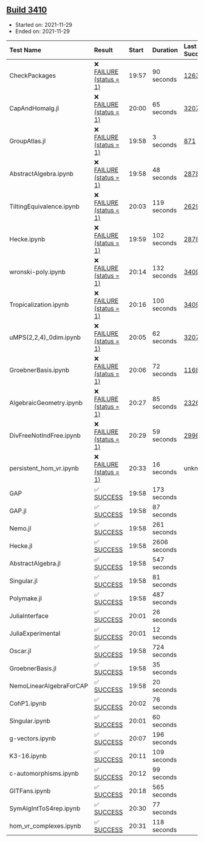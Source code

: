 ## [Build 3410](https://oscarci.mathematik.uni-kl.de/job/oscar-stable/3410/)

* Started on: 2021-11-29
* Ended on: 2021-11-29

| Test Name    | Result | Start | Duration | Last Success | First Failure |
|:-------------|:-------|:------|:---------|:-------------|:--------------|
| CheckPackages | ❌ [FAILURE (status = 1)](https://oscarci.mathematik.uni-kl.de/job/oscar-stable/3410/artifact/logs/build-3410/CheckPackages.log) | 19:57 | 90 seconds | [1263](https://oscarci.mathematik.uni-kl.de/job/oscar-stable/1263/) | [1264](https://oscarci.mathematik.uni-kl.de/job/oscar-stable/1264/) |
| CapAndHomalg.jl | ❌ [FAILURE (status = 1)](https://oscarci.mathematik.uni-kl.de/job/oscar-stable/3410/artifact/logs/build-3410/CapAndHomalg.jl.log) | 20:00 | 65 seconds | [3207](https://oscarci.mathematik.uni-kl.de/job/oscar-stable/3207/) | [3208](https://oscarci.mathematik.uni-kl.de/job/oscar-stable/3208/) |
| GroupAtlas.jl | ❌ [FAILURE (status = 1)](https://oscarci.mathematik.uni-kl.de/job/oscar-stable/3410/artifact/logs/build-3410/GroupAtlas.jl.log) | 19:58 | 3 seconds | [871](https://oscarci.mathematik.uni-kl.de/job/oscar-stable/871/) | [872](https://oscarci.mathematik.uni-kl.de/job/oscar-stable/872/) |
| AbstractAlgebra.ipynb | ❌ [FAILURE (status = 1)](https://oscarci.mathematik.uni-kl.de/job/oscar-stable/3410/artifact/logs/build-3410/AbstractAlgebra.ipynb.log) | 19:58 | 48 seconds | [2878](https://oscarci.mathematik.uni-kl.de/job/oscar-stable/2878/) | [2879](https://oscarci.mathematik.uni-kl.de/job/oscar-stable/2879/) |
| TiltingEquivalence.ipynb | ❌ [FAILURE (status = 1)](https://oscarci.mathematik.uni-kl.de/job/oscar-stable/3410/artifact/logs/build-3410/TiltingEquivalence.ipynb.log) | 20:03 | 119 seconds | [2629](https://oscarci.mathematik.uni-kl.de/job/oscar-stable/2629/) | [2630](https://oscarci.mathematik.uni-kl.de/job/oscar-stable/2630/) |
| Hecke.ipynb | ❌ [FAILURE (status = 1)](https://oscarci.mathematik.uni-kl.de/job/oscar-stable/3410/artifact/logs/build-3410/Hecke.ipynb.log) | 19:59 | 102 seconds | [2878](https://oscarci.mathematik.uni-kl.de/job/oscar-stable/2878/) | [2879](https://oscarci.mathematik.uni-kl.de/job/oscar-stable/2879/) |
| wronski-poly.ipynb | ❌ [FAILURE (status = 1)](https://oscarci.mathematik.uni-kl.de/job/oscar-stable/3410/artifact/logs/build-3410/wronski-poly.ipynb.log) | 20:14 | 132 seconds | [3409](https://oscarci.mathematik.uni-kl.de/job/oscar-stable/3409/) | [3410](https://oscarci.mathematik.uni-kl.de/job/oscar-stable/3410/) |
| Tropicalization.ipynb | ❌ [FAILURE (status = 1)](https://oscarci.mathematik.uni-kl.de/job/oscar-stable/3410/artifact/logs/build-3410/Tropicalization.ipynb.log) | 20:16 | 100 seconds | [3409](https://oscarci.mathematik.uni-kl.de/job/oscar-stable/3409/) | [3410](https://oscarci.mathematik.uni-kl.de/job/oscar-stable/3410/) |
| uMPS(2,2,4)_0dim.ipynb | ❌ [FAILURE (status = 1)](https://oscarci.mathematik.uni-kl.de/job/oscar-stable/3410/artifact/logs/build-3410/uMPS-2-2-4-_0dim.ipynb.log) | 20:05 | 62 seconds | [3207](https://oscarci.mathematik.uni-kl.de/job/oscar-stable/3207/) | [3208](https://oscarci.mathematik.uni-kl.de/job/oscar-stable/3208/) |
| GroebnerBasis.ipynb | ❌ [FAILURE (status = 1)](https://oscarci.mathematik.uni-kl.de/job/oscar-stable/3410/artifact/logs/build-3410/GroebnerBasis.ipynb.log) | 20:06 | 72 seconds | [1168](https://oscarci.mathematik.uni-kl.de/job/oscar-stable/1168/) | [1169](https://oscarci.mathematik.uni-kl.de/job/oscar-stable/1169/) |
| AlgebraicGeometry.ipynb | ❌ [FAILURE (status = 1)](https://oscarci.mathematik.uni-kl.de/job/oscar-stable/3410/artifact/logs/build-3410/AlgebraicGeometry.ipynb.log) | 20:27 | 85 seconds | [2326](https://oscarci.mathematik.uni-kl.de/job/oscar-stable/2326/) | [2327](https://oscarci.mathematik.uni-kl.de/job/oscar-stable/2327/) |
| DivFreeNotIndFree.ipynb | ❌ [FAILURE (status = 1)](https://oscarci.mathematik.uni-kl.de/job/oscar-stable/3410/artifact/logs/build-3410/DivFreeNotIndFree.ipynb.log) | 20:29 | 59 seconds | [2998](https://oscarci.mathematik.uni-kl.de/job/oscar-stable/2998/) | [2999](https://oscarci.mathematik.uni-kl.de/job/oscar-stable/2999/) |
| persistent_hom_vr.ipynb | ❌ [FAILURE (status = 1)](https://oscarci.mathematik.uni-kl.de/job/oscar-stable/3410/artifact/logs/build-3410/persistent_hom_vr.ipynb.log) | 20:33 | 16 seconds | unknown | unknown |
| GAP | ✅ [SUCCESS](https://oscarci.mathematik.uni-kl.de/job/oscar-stable/3410/artifact/logs/build-3410/GAP.log) | 19:58 | 173 seconds |  |  |
| GAP.jl | ✅ [SUCCESS](https://oscarci.mathematik.uni-kl.de/job/oscar-stable/3410/artifact/logs/build-3410/GAP.jl.log) | 19:58 | 87 seconds |  |  |
| Nemo.jl | ✅ [SUCCESS](https://oscarci.mathematik.uni-kl.de/job/oscar-stable/3410/artifact/logs/build-3410/Nemo.jl.log) | 19:58 | 261 seconds |  |  |
| Hecke.jl | ✅ [SUCCESS](https://oscarci.mathematik.uni-kl.de/job/oscar-stable/3410/artifact/logs/build-3410/Hecke.jl.log) | 19:58 | 2606 seconds |  |  |
| AbstractAlgebra.jl | ✅ [SUCCESS](https://oscarci.mathematik.uni-kl.de/job/oscar-stable/3410/artifact/logs/build-3410/AbstractAlgebra.jl.log) | 19:58 | 547 seconds |  |  |
| Singular.jl | ✅ [SUCCESS](https://oscarci.mathematik.uni-kl.de/job/oscar-stable/3410/artifact/logs/build-3410/Singular.jl.log) | 19:58 | 81 seconds |  |  |
| Polymake.jl | ✅ [SUCCESS](https://oscarci.mathematik.uni-kl.de/job/oscar-stable/3410/artifact/logs/build-3410/Polymake.jl.log) | 19:58 | 487 seconds |  |  |
| JuliaInterface | ✅ [SUCCESS](https://oscarci.mathematik.uni-kl.de/job/oscar-stable/3410/artifact/logs/build-3410/JuliaInterface.log) | 20:01 | 26 seconds |  |  |
| JuliaExperimental | ✅ [SUCCESS](https://oscarci.mathematik.uni-kl.de/job/oscar-stable/3410/artifact/logs/build-3410/JuliaExperimental.log) | 20:01 | 12 seconds |  |  |
| Oscar.jl | ✅ [SUCCESS](https://oscarci.mathematik.uni-kl.de/job/oscar-stable/3410/artifact/logs/build-3410/Oscar.jl.log) | 19:58 | 724 seconds |  |  |
| GroebnerBasis.jl | ✅ [SUCCESS](https://oscarci.mathematik.uni-kl.de/job/oscar-stable/3410/artifact/logs/build-3410/GroebnerBasis.jl.log) | 19:58 | 35 seconds |  |  |
| NemoLinearAlgebraForCAP | ✅ [SUCCESS](https://oscarci.mathematik.uni-kl.de/job/oscar-stable/3410/artifact/logs/build-3410/NemoLinearAlgebraForCAP.log) | 19:58 | 20 seconds |  |  |
| CohP1.ipynb | ✅ [SUCCESS](https://oscarci.mathematik.uni-kl.de/job/oscar-stable/3410/artifact/logs/build-3410/CohP1.ipynb.log) | 20:02 | 76 seconds |  |  |
| Singular.ipynb | ✅ [SUCCESS](https://oscarci.mathematik.uni-kl.de/job/oscar-stable/3410/artifact/logs/build-3410/Singular.ipynb.log) | 20:01 | 60 seconds |  |  |
| g-vectors.ipynb | ✅ [SUCCESS](https://oscarci.mathematik.uni-kl.de/job/oscar-stable/3410/artifact/logs/build-3410/g-vectors.ipynb.log) | 20:07 | 196 seconds |  |  |
| K3-16.ipynb | ✅ [SUCCESS](https://oscarci.mathematik.uni-kl.de/job/oscar-stable/3410/artifact/logs/build-3410/K3-16.ipynb.log) | 20:11 | 109 seconds |  |  |
| c-automorphisms.ipynb | ✅ [SUCCESS](https://oscarci.mathematik.uni-kl.de/job/oscar-stable/3410/artifact/logs/build-3410/c-automorphisms.ipynb.log) | 20:12 | 99 seconds |  |  |
| GITFans.ipynb | ✅ [SUCCESS](https://oscarci.mathematik.uni-kl.de/job/oscar-stable/3410/artifact/logs/build-3410/GITFans.ipynb.log) | 20:18 | 565 seconds |  |  |
| SymAlgIntToS4rep.ipynb | ✅ [SUCCESS](https://oscarci.mathematik.uni-kl.de/job/oscar-stable/3410/artifact/logs/build-3410/SymAlgIntToS4rep.ipynb.log) | 20:30 | 77 seconds |  |  |
| hom_vr_complexes.ipynb | ✅ [SUCCESS](https://oscarci.mathematik.uni-kl.de/job/oscar-stable/3410/artifact/logs/build-3410/hom_vr_complexes.ipynb.log) | 20:31 | 118 seconds |  |  |
